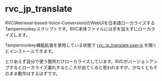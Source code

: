 # rvc_jp_translate

RVC(Retrieval-based-Voice-Conversion)のWebUIを日本語ローカライズするTampermonkeyスクリプトです。RVC本体ファイルには手を加えずにローカライズします。

Tampermonkey機能拡張を使用している状態で [rvc_jp_translate.user.js](https://github.com/hetima/rvc_jp_translate/raw/main/rvc_jp_translate.user.js) を開くとインストールできます。

とりあえず自分で使う箇所だけローカライズしています。RVCがバージョンアップするとローカライズ漏れするところが出てくると思われますが、少なくともそのまま動作はするはずです。


